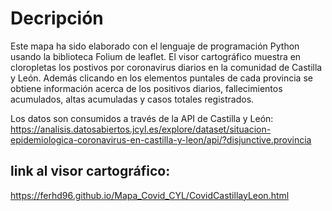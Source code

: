 # Decripción
Este mapa ha sido elaborado con el lenguaje de programación Python usando la biblioteca Folium de leaflet. 
El visor cartográfico muestra en cloropletas los postivos por coronavirus diarios en la comunidad de Castilla y León. 
Además clicando en los elementos puntales de cada provincia se obtiene información acerca de los positivos diarios, fallecimientos acumulados, altas acumuladas y casos totales registrados. 

Los datos son consumidos a través de la API de Castilla y León: 
https://analisis.datosabiertos.jcyl.es/explore/dataset/situacion-epidemiologica-coronavirus-en-castilla-y-leon/api/?disjunctive.provincia

## link al visor cartográfico:
https://ferhd96.github.io/Mapa_Covid_CYL/CovidCastillayLeon.html
